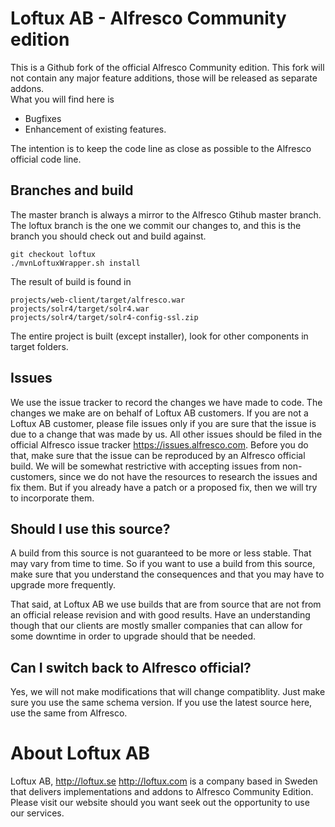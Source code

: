 # Loftux AB - Alfresco Community edition
This is a Github fork of the official Alfresco Community edition. This fork will not contain any major feature additions, those will be released as separate addons.  
What you will find here is  

 * Bugfixes
 * Enhancement of existing features.  

The intention is to keep the code line as close as possible to the Alfresco official code line.  

## Branches and build
The master branch is always a mirror to the Alfresco Gtihub master branch.  
The loftux branch is the one we commit our changes to, and this is the branch you should check out and build against.  

    git checkout loftux  
    ./mvnLoftuxWrapper.sh install

The result of build is found in  

    projects/web-client/target/alfresco.war  
    projects/solr4/target/solr4.war  
    projects/solr4/target/solr4-config-ssl.zip

The entire project is built (except installer), look for other components in target folders.

## Issues
We use the issue tracker to record the changes we have made to code. The changes we make are on behalf of Loftux AB customers. If you are not a Loftux AB customer, please file issues only if you are sure that the issue is due to a change that was made by us. All other issues should be filed in the official Alfresco issue tracker https://issues.alfresco.com. Before you do that, make sure that the issue can be reproduced by an Alfresco official build.
We will be somewhat restrictive with accepting issues from non-customers, since we do not have the resources to research the issues and fix them. But if you already have a patch or a proposed fix, then we will try to incorporate them.

## Should I use this source?
A build from this source is not guaranteed to be more or less stable. That may vary from time to time. So if you want to use a build from this source, make sure that you understand the consequences and that you may have to upgrade more frequently.  

That said, at Loftux AB we use builds that are from source that are not from an official release revision and with good results. Have an understanding though that our clients are mostly smaller companies that can allow for some downtime in order to upgrade should that be needed.  

## Can I switch back to Alfresco official?
Yes, we will not make modifications that will change compatiblity. Just make sure you use the same schema version. If you use the latest source here, use the same from Alfresco.

# About Loftux AB
Loftux AB, http://loftux.se http://loftux.com is a company based in Sweden that delivers implementations and addons to Alfresco Community Edition. Please visit our website should you want seek out the opportunity to use our services.
